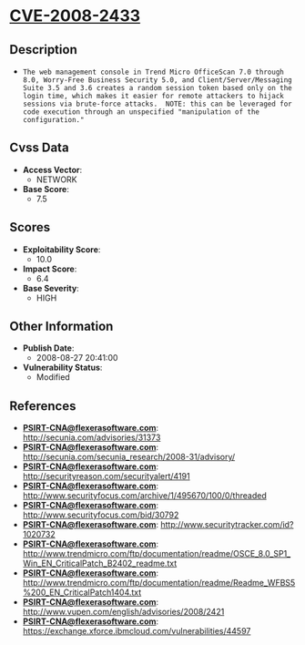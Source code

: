 
# [CVE-2008-2433](http://secunia.com/advisories/31373)

## Description

- `The web management console in Trend Micro OfficeScan 7.0 through 8.0, Worry-Free Business Security 5.0, and Client/Server/Messaging Suite 3.5 and 3.6 creates a random session token based only on the login time, which makes it easier for remote attackers to hijack sessions via brute-force attacks.  NOTE: this can be leveraged for code execution through an unspecified "manipulation of the configuration."`

## Cvss Data

- **Access Vector**:
  - NETWORK
- **Base Score**:
  - 7.5

## Scores

- **Exploitability Score**:
  - 10.0
- **Impact Score**:
  - 6.4
- **Base Severity**:
  - HIGH

## Other Information

- **Publish Date**:
  - 2008-08-27 20:41:00
- **Vulnerability Status**:
  - Modified

## References

- **PSIRT-CNA@flexerasoftware.com**: http://secunia.com/advisories/31373
- **PSIRT-CNA@flexerasoftware.com**: http://secunia.com/secunia_research/2008-31/advisory/
- **PSIRT-CNA@flexerasoftware.com**: http://securityreason.com/securityalert/4191
- **PSIRT-CNA@flexerasoftware.com**: http://www.securityfocus.com/archive/1/495670/100/0/threaded
- **PSIRT-CNA@flexerasoftware.com**: http://www.securityfocus.com/bid/30792
- **PSIRT-CNA@flexerasoftware.com**: http://www.securitytracker.com/id?1020732
- **PSIRT-CNA@flexerasoftware.com**: http://www.trendmicro.com/ftp/documentation/readme/OSCE_8.0_SP1_Win_EN_CriticalPatch_B2402_readme.txt
- **PSIRT-CNA@flexerasoftware.com**: http://www.trendmicro.com/ftp/documentation/readme/Readme_WFBS5%200_EN_CriticalPatch1404.txt
- **PSIRT-CNA@flexerasoftware.com**: http://www.vupen.com/english/advisories/2008/2421
- **PSIRT-CNA@flexerasoftware.com**: https://exchange.xforce.ibmcloud.com/vulnerabilities/44597
